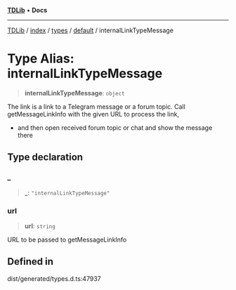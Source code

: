 [**TDLib**](../../../../../../README.md) • **Docs**

***

[TDLib](../../../../../../modules.md) / [index](../../../../../README.md) / [types](../../../README.md) / [default](../README.md) / internalLinkTypeMessage

# Type Alias: internalLinkTypeMessage

> **internalLinkTypeMessage**: `object`

The link is a link to a Telegram message or a forum topic. Call getMessageLinkInfo with the given URL to process the link,

- and then open received forum topic or chat and show the message there

## Type declaration

### \_

> **\_**: `"internalLinkTypeMessage"`

### url

> **url**: `string`

URL to be passed to getMessageLinkInfo

## Defined in

dist/generated/types.d.ts:47937
